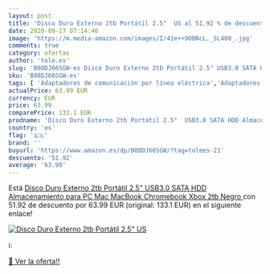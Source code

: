 ```yaml
---
layout: post
title: 'Disco Duro Externo 2tb Portátil 2.5"  US al 51.92 % de descuento'
date: 2020-09-27 07:14:46
image: 'https://m.media-amazon.com/images/I/41e++9OBNcL._SL400_.jpg'
comments: true
category: ofertas
author: 'tole.es'
slug: 'B08DJ66SGW-es Disco Duro Externo 2tb Portátil 2.5" USB3.0 SATA HDD...'
sku: 'B08DJ66SGW-es'
tags: [ 'Adaptadores de comunicación por línea eléctrica','Adaptadores de red','Dispositivos de red','Informática','xbox', ]
actualPrice: 63.99 EUR
currency: EUR
price: 63.99
comparePrice: 133.1 EUR
prodname: 'Disco Duro Externo 2tb Portátil 2.5"  USB3.0 SATA HDD Almacenamiento para PC  Mac  MacBook  Chromebook  Xbox  2tb  Negro '
country: 'es'
flag: '🇪🇸'
brand: ''
buyurl: 'https://www.amazon.es/dp/B08DJ66SGW/?tag=tolees-21'
descuento: '51.92'
average: '63.99'
---
```


Está [Disco Duro Externo 2tb Portátil 2.5"  USB3.0 SATA HDD Almacenamiento para PC  Mac  MacBook  Chromebook  Xbox  2tb  Negro ](https://www.amazon.es/dp/B08DJ66SGW/?tag=tolees-21) con 51.92 de descuento por 63.99 EUR (original: 133.1 EUR) en el siguiente enlace!

[![Disco Duro Externo 2tb Portátil 2.5"  US](https://m.media-amazon.com/images/I/41e++9OBNcL._SL400_.jpg)](https://www.amazon.es/dp/B08DJ66SGW/?tag=tolees-21)

ℹ️:


[🛒 Ver la oferta!!](https://www.amazon.es/dp/B08DJ66SGW/?tag=tolees-21)
